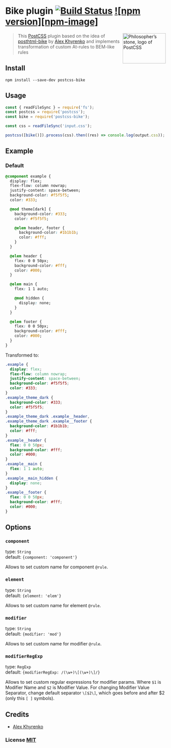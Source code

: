 # Bike plugin [![Build Status][travis-image]][travis-url] [![npm version][npm-image]][npm-url]

<img align="right" width="135" height="95"
     title="Philosopher’s stone, logo of PostCSS"
     src="http://postcss.github.io/postcss/logo-leftp.svg">

> This [PostCSS] plugin based on the idea of [posthtml-bike] by [Alex Khyrenko] and implements transformation of custom At-rules to BEM-like rules

[PostCSS]: https://github.com/postcss/postcss
[posthtml-bike]: https://github.com/Satanpit/posthtml-bike
[Alex Khyrenko]: https://github.com/Satanpit

## Install

```
npm install --save-dev postcss-bike
```

## Usage

```javascript
const { readFileSync } = require('fs');
const postcss = require('postcss');
const bike = require('postcss-bike');

const css = readFileSync('input.css');

postcss([bike()]).process(css).then((res) => console.log(output.css));
```

## Example

### Default

```css
@component example {
  display: flex;
  flex-flow: column nowrap;
  justify-content: space-between;
  background-color: #f5f5f5;
  color: #333;

  @mod theme[dark] {
    background-color: #333;
    color: #f5f5f5;

    @elem header, footer {
      background-color: #1b1b1b;
      color: #fff;
    }
  }

  @elem header {
    flex: 0 0 50px;
    background-color: #fff;
    color: #000;
  }

  @elem main {
    flex: 1 1 auto;

    @mod hidden {
      display: none;
    }
  }

  @elem footer {
    flex: 0 0 50px;
    background-color: #fff;
    color: #000;
  }
}
```

Transformed to:

```css
.example {
  display: flex;
  flex-flow: column nowrap;
  justify-content: space-between;
  background-color: #f5f5f5;
  color: #333;
}
.example_theme_dark {
  background-color: #333;
  color: #f5f5f5;
}
.example_theme_dark .example__header,
.example_theme_dark .example__footer {
  background-color: #1b1b1b;
  color: #fff;
}
.example__header {
  flex: 0 0 50px;
  background-color: #fff;
  color: #000;
}
.example__main {
  flex: 1 1 auto;
}
.example__main_hidden {
  display: none;
}
.example__footer {
  flex: 0 0 50px;
  background-color: #fff;
  color: #000;
}
```

## Options

### `component`

type: `String`  
default: `{component: 'component'}`

Allows to set custom name for component `@rule`.

### `element`

type: `String`  
default: `{element: 'elem'}`

Allows to set custom name for element `@rule`.

### `modifier`

type: `String`  
default: `{modifier: 'mod'}`

Allows to set custom name for modifier `@rule`.

### `modifierRegExp`

type: `RegExp`  
default: `{modifierRegExp: /(\w+)\[(\w+)\]/}`

Allows to set custom regular expressions for modifier params. Where `$1` is Modifier Name and `$2` is Modifier Value. For 
changing Modifier Value Separator, change default separator `\[$2\]`, which goes before and after $2 (only this `[ ]` symbols).

## Credits

* [Alex Khyrenko](https://github.com/Satanpit)

### License [MIT](LICENSE)

[travis-url]: https://travis-ci.org/artem-tolstykh/postcss-bike?branch=master
[travis-image]: http://img.shields.io/travis/artem-tolstykh/postcss-bike.svg?style=flat-square
[npm]: https://img.shields.io/npm/v/postcss-bike.svg
[npm-url]: https://npmjs.com/package/postcss-bike
